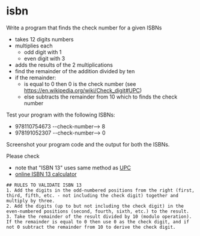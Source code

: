 # isbn

Write a program that finds the check number for a given ISBNs

* takes 12 digits numbers
* multiplies each
    - odd  digit with 1
    - even digit with 3
* adds the results of the 2 multiplications
* find the remainder of the addition divided by ten
* if the remainder:
    - is equal to 0 then 0 is the check number (see https://en.wikipedia.org/wiki/Check_digit#UPC)
    - else subtracts the remainder from 10 which to finds the check number

Test your program with the following ISBNs:
* 978110754673 --check-number--> 8
* 978191052307 --check-number--> 0

Screenshot your program code and the output for both the ISBNs.


Please check
* note that "ISBN 13" uses same method as [UPC](https://en.wikipedia.org/wiki/Check_digit#UPC)
* [online ISBN 13 calculator](http://www.hahnlibrary.net/libraries/isbncalc.html)

```
## RULES TO VALIDATE ISBN 13
1. Add the digits in the odd-numbered positions from the right (first, third, fifth, etc. - not including the check digit) together and multiply by three.
2. Add the digits (up to but not including the check digit) in the even-numbered positions (second, fourth, sixth, etc.) to the result.
3. Take the remainder of the result divided by 10 (modulo operation). If the remainder is equal to 0 then use 0 as the check digit, and if not 0 subtract the remainder from 10 to derive the check digit.
```